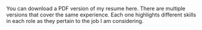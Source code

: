 You can download a PDF version of my resume here. There are multiple versions that 
cover the same experience. Each one highlights different skills in each role as they pertain
to the job I am considering.


